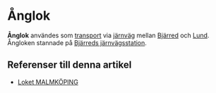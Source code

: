 # Ånglok

**Ånglok** användes som [transport](transport.md) via [järnväg](järnväg.md) mellan [Bjärred](Bjärred.md) och [Lund](Lund.md). Ångloken stannade på [Bjärreds järnvägsstation](Bjärreds%20järnvägsstation.md).

## Referenser till denna artikel

* [Loket MALMKÖPING](Loket%20MALMKÖPING.md)

